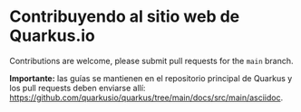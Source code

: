 # Contribuyendo al sitio web de Quarkus.io

Contributions are welcome, please submit pull requests for the `main` branch.

**Importante:** las guías se mantienen en el repositorio principal de Quarkus y los pull requests deben enviarse allí:
https://github.com/quarkusio/quarkus/tree/main/docs/src/main/asciidoc.

